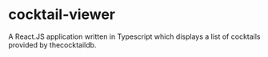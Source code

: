 # cocktail-viewer
A React.JS application written in Typescript which displays a list of cocktails provided by thecocktaildb.
